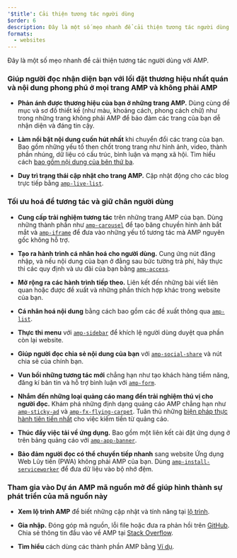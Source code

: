 ```yaml
---
'$title': Cải thiện tương tác người dùng
$order: 6
description: Đây là một số mẹo nhanh để cải thiện tương tác người dùng với AMP. Giúp người đọc nhận diện bạn với lối đặt thương hiệu nhất quán và nội dung phong phú ở mọi trang AMP và phi AMP
formats:
  - websites
---
```


Đây là một số mẹo nhanh để cải thiện tương tác người dùng với AMP.

### Giúp người đọc nhận diện bạn với lối đặt thương hiệu nhất quán và nội dung phong phú ở mọi trang AMP và không phải AMP

- **Phản ánh được thương hiệu của bạn ở những trang AMP.** Dùng cùng đề mục và sơ đồ thiết kế (như màu, khoảng cách, phong cách chữ) như trong những trang không phải AMP để bảo đảm các trang của bạn dễ nhận diện và đáng tin cậy.

- **Làm nổi bật nội dung cuốn hút nhất** khi chuyển đổi các trang của bạn. Bao gồm những yếu tố then chốt trong trang như hình ảnh, video, thành phần nhúng, dữ liệu có cấu trúc, bình luận và mạng xã hội. Tìm hiểu cách [bao gồm nội dung của bên thứ ba](../../../documentation/guides-and-tutorials/develop/media_iframes_3p/third_party_components.md).

- **Duy trì trạng thái cập nhật cho trang AMP.** Cập nhật động cho các blog trực tiếp bằng [`amp-live-list`](../../../documentation/components/reference/amp-live-list.md).

### Tối ưu hoá để tương tác và giữ chân người dùng

- **Cung cấp trải nghiệm tương tác** trên những trang AMP của bạn. Dùng những thành phần như [`amp-carousel`](../../../documentation/components/reference/amp-carousel.md) để tạo băng chuyền hình ảnh bắt mắt và [`amp-iframe`](../../../documentation/components/reference/amp-iframe.md) để đưa vào những yếu tố tương tác mà AMP nguyên gốc không hỗ trợ.

- **Tạo ra hành trình cá nhân hoá cho người dùng.** Cung ứng nút đăng nhập, và nếu nội dung của bạn ở đằng sau bức tường trả phí, hãy thực thi các quy định và ưu đãi của bạn bằng [`amp-access`](../../../documentation/components/reference/amp-access.md).

- **Mở rộng ra các hành trình tiếp theo.** Liên kết đến những bài viết liên quan hoặc được đề xuất và những phần thích hợp khác trong website của bạn.

- **Cá nhân hoá nội dung** bằng cách bao gồm các đề xuất thông qua [`amp-list`](../../../documentation/components/reference/amp-list.md).

- **Thực thi menu** với [`amp-sidebar`](../../../documentation/components/reference/amp-sidebar.md) để khích lệ người dùng duyệt qua phần còn lại website.

- **Giúp người đọc chia sẻ nội dung của bạn** với [`amp-social-share`](../../../documentation/components/reference/amp-social-share.md) và nút chia sẻ của chính bạn.

- **Vun bồi những tương tác mới** chẳng hạn như tạo khách hàng tiềm năng, đăng kí bản tin và hỗ trợ bình luận với [`amp-form`](../../../documentation/components/reference/amp-form.md).

- **Nhắm đến những loại quảng cáo mang đến trải nghiệm thú vị cho người đọc.** Khám phá những định dạng quảng cáo AMP chẳng hạn như [`amp-sticky-ad`](../../../documentation/components/reference/amp-sticky-ad.md) và [`amp-fx-flying-carpet`](../../../documentation/components/reference/amp-fx-flying-carpet.md). Tuân thủ những [biện pháp thực hành tiên tiến nhất](../../../documentation/guides-and-tutorials/develop/monetization/index.md) cho việc kiếm tiền từ quảng cáo.

- **Thúc đẩy việc tải về ứng dụng.** Bao gồm một liên kết cài đặt ứng dụng ở trên bảng quảng cáo với [`amp-app-banner`](../../../documentation/components/reference/amp-app-banner.md).

- **Bảo đảm người đọc có thể chuyển tiếp nhanh** sang website Ứng dụng Web Lũy tiến (PWA) không phải AMP của bạn. Dùng [`amp-install-serviceworker`](../../../documentation/components/reference/amp-install-serviceworker.md) để đưa dữ liệu vào bộ nhớ đệm.

### Tham gia vào Dự án AMP mã nguồn mở để giúp hình thành sự phát triển của mã nguồn này

- **Xem lộ trình AMP** để biết những cập nhật và tính năng tại [lộ trình](../../../community/roadmap.html).

- **Gia nhập.** Đóng góp mã nguồn, lỗi file hoặc đưa ra phản hồi trên [GitHub](https://github.com/ampproject/amphtml/blob/main/CONTRIBUTING.md). Chia sẻ thông tin đầu vào về AMP tại [Stack Overflow](https://stackoverflow.com/questions/tagged/amp-html).

- **Tìm hiểu** cách dùng các thành phần AMP bằng [Ví dụ](../../../documentation/examples/index.html).
